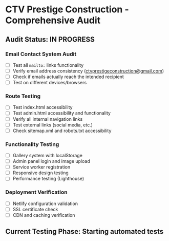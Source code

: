 # CTV Prestige Construction - Comprehensive Audit

## Audit Status: IN PROGRESS

### Email Contact System Audit
- [ ] Test all `mailto:` links functionality
- [ ] Verify email address consistency (ctvprestigeconstruction@gmail.com)
- [ ] Check if emails actually reach the intended recipient
- [ ] Test on different devices/browsers

### Route Testing
- [ ] Test index.html accessibility
- [ ] Test admin.html accessibility and functionality
- [ ] Verify all internal navigation links
- [ ] Test external links (social media, etc.)
- [ ] Check sitemap.xml and robots.txt accessibility

### Functionality Testing
- [ ] Gallery system with localStorage
- [ ] Admin panel login and image upload
- [ ] Service worker registration
- [ ] Responsive design testing
- [ ] Performance testing (Lighthouse)

### Deployment Verification
- [ ] Netlify configuration validation
- [ ] SSL certificate check
- [ ] CDN and caching verification

## Current Testing Phase: Starting automated tests
